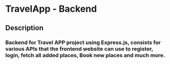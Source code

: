 # TravelApp - Backend

## Description

### Backend for Travel APP project using Express.js, consists for various APIs that the frontend website can use to register, login, fetch all added places, Book new places and much more.
